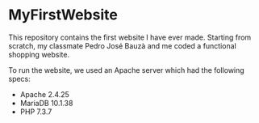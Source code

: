 # MyFirstWebsite
This repository contains the first website I have ever made. Starting from scratch, my classmate Pedro José Bauzà and me coded a functional shopping website.  

To run the website, we used an Apache server which had the following specs: 
  + Apache 2.4.25 
  + MariaDB 10.1.38
  + PHP 7.3.7

